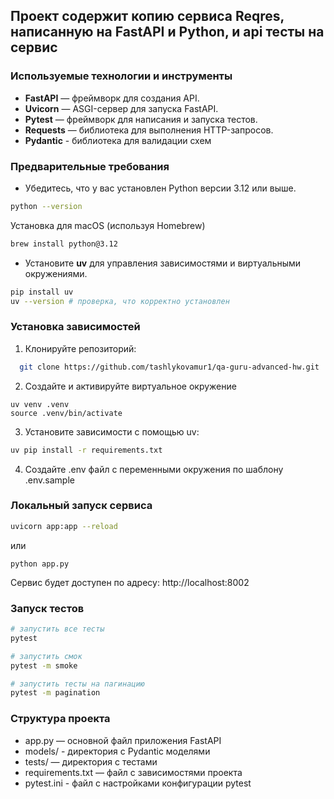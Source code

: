## Проект содержит копию сервиса Reqres, написанную на **FastAPI** и **Python**, и api тесты на сервис

### Используемые технологии и инструменты
* **FastAPI** — фреймворк для создания API. 
* **Uvicorn** — ASGI-сервер для запуска FastAPI. 
* **Pytest** — фреймворк для написания и запуска тестов. 
* **Requests** — библиотека для выполнения HTTP-запросов.
* **Pydantic** - библиотека для валидации схем


### Предварительные требования

- Убедитесь, что у вас установлен Python версии 3.12 или выше.
```bash
python --version
```
Установка для macOS (используя Homebrew)
```bash
brew install python@3.12
```
- Установите **uv** для управления зависимостями и виртуальными окружениями.
```bash
pip install uv
uv --version # проверка, что корректно установлен
```

### Установка зависимостей

1. Клонируйте репозиторий:

```bash
  git clone https://github.com/tashlykovamur1/qa-guru-advanced-hw.git
```
2. Создайте и активируйте виртуальное окружение
```commandline
uv venv .venv
source .venv/bin/activate
```
3. Установите зависимости с помощью uv:
```bash
uv pip install -r requirements.txt
```
4. Создайте .env файл с переменными окружения по шаблону .env.sample

### Локальный запуск сервиса

```bash
uvicorn app:app --reload
```
или
```
python app.py
```
Сервис будет доступен по адресу: http://localhost:8002

### Запуск тестов
```bash
# запустить все тесты
pytest 

# запустить смок
pytest -m smoke

# запустить тесты на пагинацию
pytest -m pagination
```

### Структура проекта
* app.py — основной файл приложения FastAPI
* models/ - директория с Pydantic моделями
* tests/ — директория с тестами
* requirements.txt — файл c зависимостями проекта
* pytest.ini - файл с настройками конфигурации pytest
